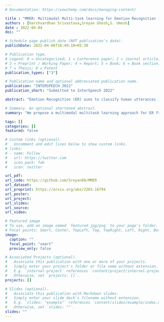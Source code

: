 ```yaml
---
# Documentation: https://wowchemy.com/docs/managing-content/

title : "MMER: Multimodal Multi-task learning for Emotion Recognition in Spoken Utterances"
authors : [Harshvardhan Srivastava,Sreyan Ghosh,S. Umesh]
date : 2022-04-04
doi: ""

# Schedule page publish date (NOT publication's date).
publishDate: 2022-04-06T16:49:10+05:30

# Publication type.
# Legend: 0 = Uncategorized; 1 = Conference paper; 2 = Journal article;
# 3 = Preprint / Working Paper; 4 = Report; 5 = Book; 6 = Book section;
# 7 = Thesis; 8 = Patent
publication_types: ["3"]

# Publication name and optional abbreviated publication name.
publication: "INTERSPEECH 2022"
publication_short: "Submitted to InterSpeech 2022"

abstract: "Emotion Recognition (ER) aims to classify human utterances into different emotion categories. Based on early-fusion and self-attention-based multimodal interaction between text and acoustic modalities, in this paper, we propose a multimodal multitask learning approach for ER from individual utterances in isolation. Experiments on the IEMOCAP benchmark show that our proposed model performs better than our re-implementation of state-of-the-art and achieves better performance than all other unimodal and multimodal approaches in literature. In addition, strong baselines and ablation studies prove the effectiveness of our proposed approach. We make all our codes publicly available on GitHub."

# Summary. An optional shortened abstract.
summary: "We propose a multimodal multitask learning approach for ER from individual utterances in isolation. Experiments on the IEMOCAP benchmark show that our proposed model performs better than our re-implementation of state-of-the-art and achieves better performance than all other unimodal and multimodal approaches in literature."

tags: []
categories: []
featured: false

# Custom links (optional).
#   Uncomment and edit lines below to show custom links.
# links:
# - name: Follow
#   url: https://twitter.com
#   icon_pack: fab
#   icon: twitter

url_pdf: 
url_code: https://github.com/Sreyan88/MMER
url_dataset: 
url_preprint: https://arxiv.org/abs/2203.16794
url_poster:
url_project:
url_slides:
url_source:
url_video:

# Featured image
# To use, add an image named `featured.jpg/png` to your page's folder. 
# Focal points: Smart, Center, TopLeft, Top, TopRight, Left, Right, BottomLeft, Bottom, BottomRight.
image:
  caption: ""
  focal_point: "smart"
  preview_only: false

# Associated Projects (optional).
#   Associate this publication with one or more of your projects.
#   Simply enter your project's folder or file name without extension.
#   E.g. `internal-project` references `content/project/internal-project/index.md`.
#   Otherwise, set `projects: []`.
projects: []

# Slides (optional).
#   Associate this publication with Markdown slides.
#   Simply enter your slide deck's filename without extension.
#   E.g. `slides: "example"` references `content/slides/example/index.md`.
#   Otherwise, set `slides: ""`.
slides: ""
---
```

